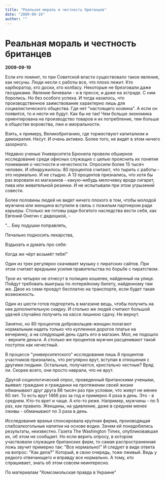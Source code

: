 ```yaml
---
title: "Реальная мораль и честность британцев"
date: "2009-09-19"
author: ""
---
```


# Реальная мораль и честность британцев

**2009-09-19** 

Если кто помнит, то при Советской власти существовало такое явление, как несуны. Люди несли с работы все, что плохо лежит. Кто карбюратор, кто доски, кто колбасу. Некоторые не брезговали даже гвоздиками. Явление бичевали - и в прессе, и даже на эстраде. С ним боролись. Но без особого успеха. И тогда казалось, что производственное заимствование характерно лишь для социалистического общества. Где нет "настоящего хозяина". А если он появится, то и нести не будут. Как бы не так! Чем больше экономика ориентирована на производство товаров и их потребление, тем больше в обществе воровства, лжи и аморальности.

Взять, к примеру, Великобританию, где торжествуют капитализм и демократия. Несут. И очень активно. Более того, не видят в этом ничего зазорного.

Недавно ученые Университета Брюнела провели обширное исследование среди офисных служащих с целью прояснить их понятия понимания о честности и нечестности. Опросили более 15 тысяч человек. И обнаружилось: 80 процентов считают, что тырить с работы - это нормально. И не стыдно. А 13 процентов признались, что хотя бы раз воровали из магазинов - какую-нибудь мелочевку вроде сигарет, пива или жевательной резинки. И не испытывали при этом угрызений совести.

Более половины людей не видят ничего плохого в том, чтобы молодой мужчина или женщина вступили в связь с пожилым партнером ради карьеры. Столько же готовы ради богатого наследства вести себя, как Евгений Онегин с дядюшкой, -

"... Ему подушки поправлять,

Печально подносить лекарства,

Вздыхать и думать про себя:

Когда же чёрт возьмёт тебя!"

Один из трех регулярно скачивает музыку с пиратских сайтов. При этом считает вредными усилия правительства по борьбе с пиратством.

Трое из четырех не отнесут в полицию кошелек, найденный на улице. Пойдут требовать выигрыш по лотерейному билету, найденному там же. Двое из семи проедут бесплатно на транспорте, если будет такая возможность.

Один из шести готов подпортить в магазине вещь, чтобы получить на нее дополнительную скидку. И столько же людей считают большой удачей случайно получить на кассе лишнюю сдачу. Не вернут.

Занятно, но 80 процентов добровольцев-женщин полагают нормальным надеть только что купленное дорогое платье на вечеринку, а на следующий день сдать его в магазин. Мол, не подошло - верните деньги. А столько же процентов мужчин расценивают такой поступок как нечестный.

В процессе "университетского" исследования лишь 8 процентов участников признались, что регулярно врут, вступая в отношения с другими людьми. Остальные, получается, кристально честные? Вряд ли. Скорее всего, они просто наврали, что не врут.

Другой социологический опрос, проведенный британскими учеными, выявил: граждане и гражданки на протяжении своей жизни обманывают друг друга 88 тысяч раз при условии, что живут не менее 60 лет. То есть врут 1466 раз за год и примерно 4 раза в день. Это - в среднем. Кто-то врет и чаще. А кто-то реже. Например, мужчины - по 5 раз, как правило. Женщины, на удивление, даже в среднем менее лживы - обманывают по 3 раза в день.

Исследование вранья спонсировала крупная фирма, производящая слабоалкогольные напитки на основе водки. Зачем ей понадобились результаты, неизвестно. Газета The Washington Times, опубликовавшая их, об этом не сообщает. Но если верить опросу, в котором участвовали служащие британских фирм, то самая распространенная ложь звучит примерно так: "Все нормально!" И следует в виде ответа на вопрос: "Как дела?" Который, в свою очередь, тоже лживый. Ведь у редкого отвечающего и вправду все нормально. А тому, кто спрашивает, знать об этом совсем неинтересно.

По материалам "Комсомольская правда в Украине"